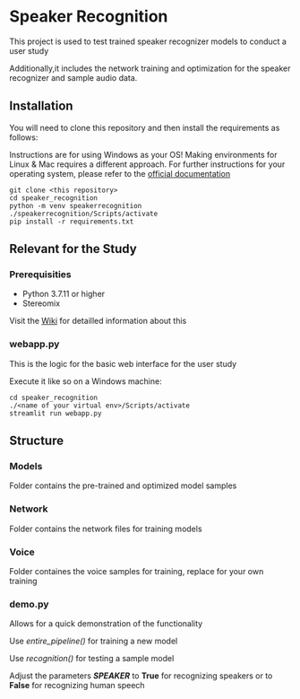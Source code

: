 # Speaker Recognition
This project is used to test trained speaker recognizer models to conduct a user study

Additionally,it includes the network training and optimization for the speaker recognizer and sample audio data.

## Installation
You will need to clone this repository and then install the requirements as follows:

Instructions are for using Windows as your OS! Making environments for Linux & Mac requires a different approach.
For further instructions for your operating system, please refer to the [official documentation](https://docs.python.org/3/library/venv.html)

```
git clone <this repository>
cd speaker_recognition
python -m venv speakerrecognition
./speakerrecognition/Scripts/activate
pip install -r requirements.txt
```

## Relevant for the Study
### Prerequisities
- Python 3.7.11 or higher
- Stereomix

Visit the [Wiki](https://gitlab2.informatik.uni-wuerzburg.de/s352532/speaker-recognition/-/wikis/home) for detailled information about this

### webapp.py
This is the logic for the basic web interface for the user study

Execute it like so on a Windows machine:

```
cd speaker_recognition
./<name of your virtual env>/Scripts/activate
streamlit run webapp.py
```


## Structure
### Models
Folder contains the pre-trained and optimized model samples

### Network
Folder contains the network files for training models

### Voice
Folder containes the voice samples for training, replace for your own training

### demo.py
Allows for a quick demonstration of the functionality

Use *entire_pipeline()* for training a new model

Use *recognition()* for testing a sample model

Adjust the parameters ***SPEAKER*** to **True** for recognizing speakers or to **False** for recognizing human speech



